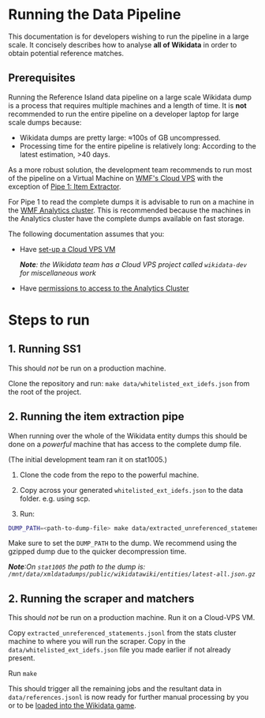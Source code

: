 # Running the Data Pipeline
This documentation is for developers wishing to run the pipeline in a large scale. It concisely describes how to analyse **all of Wikidata** in order to obtain potential reference matches.

## Prerequisites
Running the Reference Island data pipeline on a large scale Wikidata dump is a process that requires multiple machines and a length of time. It is **not** recommended to run the entire pipeline on a developer laptop for large scale dumps because:

- Wikidata dumps are pretty large: ≈100s of GB uncompressed.
- Processing time for the entire pipeline is relatively long: According to the latest estimation, >40 days.

As a more robust solution, the development team recommends to run most of the pipeline on a Virtual Machine on [WMF's Cloud VPS](https://wikitech.wikimedia.org/wiki/Portal:Cloud_VPS) with the exception of [Pipe 1: Item Extractor](pipeline.md#pipe-1-item-extractor).

For Pipe 1 to read the complete dumps it is advisable to run on a machine in the [WMF Analytics cluster](https://wikitech.wikimedia.org/wiki/Analytics/Systems/Cluster). This is recommended because the machines in the Analytics cluster have the complete dumps available on fast storage.

The following documentation assumes that you:
- Have [set-up a Cloud VPS VM](https://wikitech.wikimedia.org/wiki/Help:Cloud_VPS_Instances)

    _**Note**: the Wikidata team has a Cloud VPS project called `wikidata-dev` for miscellaneous work_

- Have [permissions to access to the Analytics Cluster](https://wikitech.wikimedia.org/wiki/Analytics/Data_access)


# Steps to run
## 1. Running SS1
This should *not* be run on a production machine.

Clone the repository and run: `make data/whitelisted_ext_idefs.json` from the root of the project.

## 2. Running the item extraction pipe
When running over the whole of the Wikidata entity dumps this should be done on a _powerful_ machine that has access to
the complete dump file.

(The initial development team ran it on stat1005.)

1. Clone the code from the repo to the powerful machine.

2. Copy across your generated `whitelisted_ext_idefs.json` to the data folder. e.g. using scp.

3. Run:
```bash
DUMP_PATH=<path-to-dump-file> make data/extracted_unreferenced_statements.jsonl
```

Make sure to set the `DUMP_PATH` to the dump. We recommend using the gzipped dump due to the quicker decompression
time.

_**Note**:On `stat1005` the path to the dump is: `/mnt/data/xmldatadumps/public/wikidatawiki/entities/latest-all.json.gz`_

## 2. Running the scraper and matchers
This should *not* be run on a production machine. Run it on a Cloud-VPS VM.

Copy `extracted_unreferenced_statements.jsonl` from the stats cluster machine to where you will run the scraper.
Copy in the `data/whitelisted_ext_idefs.json` file you made earlier if not already present.

Run `make`

This should trigger all the remaining jobs and the resultant data in `data/references.jsonl` is now ready for further
manual processing by you or to be [loaded into the Wikidata game](./wikidata-game.md).

